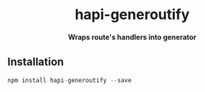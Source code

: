 <h1 align="center">
  hapi-generoutify
  <br>
</h1>

<h4 align="center">Wraps route's handlers into generator</h4>

## Installation

```js
npm install hapi-generoutify --save
```
